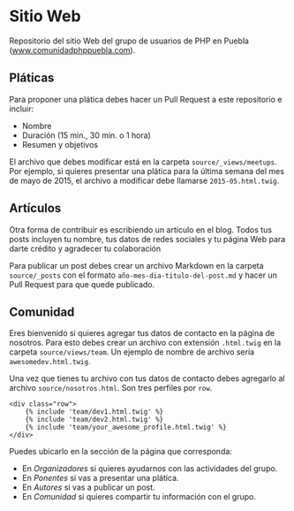 # Sitio Web

Repositorio del sitio Web del grupo de usuarios de PHP en Puebla
(www.comunidadphppuebla.com).

## Pláticas

Para proponer una plática debes hacer un Pull Request a este
repositorio e incluir:

* Nombre
* Duración (15 min., 30 min. o 1 hora)
* Resumen y objetivos

El archivo que debes modificar está en la carpeta
`source/_views/meetups`. Por ejemplo, si quieres presentar
una plática para la última semana del mes de mayo de 2015, el
archivo a modificar debe llamarse `2015-05.html.twig`.


## Artículos

Otra forma de contribuir es escribiendo un artículo en el blog.
Todos tus posts incluyen tu nombre, tus datos de redes sociales
y tu página Web para darte crédito y agradecer tu colaboración

Para publicar un post debes crear un archivo Markdown en la carpeta
`source/_posts` con el formato `año-mes-dia-titulo-del-post.md`
y hacer un Pull Request para que quede publicado.

## Comunidad

Eres bienvenido si quieres agregar tus datos de contacto en la
página de nosotros. Para esto debes crear un archivo con extensión
`.html.twig` en la carpeta `source/views/team`. Un ejemplo de
nombre de archivo sería `awesomedev.html.twig`.

Una vez que tienes tu archivo con tus datos de contacto debes
agregarlo al archivo `source/nosotros.html`. Son tres perfiles por
`row`.

```twig
<div class="row">
    {% include 'team/dev1.html.twig' %}
    {% include 'team/dev2.html.twig' %}
    {% include 'team/your_awesome_profile.html.twig' %}
</div>
```

Puedes ubicarlo en la sección de la página que corresponda:

* En *Organizadores* si quieres ayudarnos con las actividades del grupo.
* En *Ponentes* si vas a presentar una plática.
* En *Autores* si vas a publicar un post.
* En *Comunidad* si quieres compartir tu información con el grupo.
